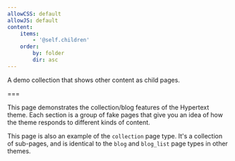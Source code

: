 ```yaml
---
allowCSS: default
allowJS: default
content:
    items:
        - '@self.children'
    order:
        by: folder
        dir: asc
---
```


A demo collection that shows other content as child pages.

===

This page demonstrates the collection/blog features of the Hypertext theme.  Each section is a group of fake pages that give you an idea of how the theme responds to different kinds of content.

This page is also an example of the `collection` page type.  It's a collection of sub-pages, and is identical to the `blog` and `blog_list` page types in other themes.